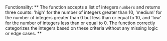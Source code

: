 Functionality: ** The function accepts a list of integers `numbers` and returns three counts: 'high' for the number of integers greater than 10, 'medium' for the number of integers greater than 0 but less than or equal to 10, and 'low' for the number of integers less than or equal to 0. The function correctly categorizes the integers based on these criteria without any missing logic or edge cases. **